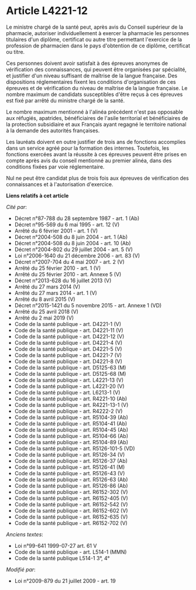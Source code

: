 # Article L4221-12

Le ministre chargé de la santé peut, après avis du Conseil supérieur de la pharmacie, autoriser individuellement à exercer la
pharmacie les personnes titulaires d'un diplôme, certificat ou autre titre permettant l'exercice de la profession de
pharmacien dans le pays d'obtention de ce diplôme, certificat ou titre.

Ces personnes doivent avoir satisfait à des épreuves anonymes de vérification des connaissances, qui peuvent être organisées
par spécialité, et justifier d'un niveau suffisant de maîtrise de la langue française. Des dispositions réglementaires fixent
les conditions d'organisation de ces épreuves et de vérification du niveau de maîtrise de la langue française. Le nombre
maximum de candidats susceptibles d'être reçus à ces épreuves est fixé par arrêté du ministre chargé de la santé.

Le nombre maximum mentionné à l'alinéa précédent n'est pas opposable aux réfugiés, apatrides, bénéficiaires de l'asile
territorial et bénéficiaires de la protection subsidiaire et aux Français ayant regagné le territoire national à la demande
des autorités françaises.

Les lauréats doivent en outre justifier de trois ans de fonctions accomplies dans un service agréé pour la formation des
internes. Toutefois, les fonctions exercées avant la réussite à ces épreuves peuvent être prises en compte après avis du
conseil mentionné au premier alinéa, dans des conditions fixées par voie réglementaire.

Nul ne peut être candidat plus de trois fois aux épreuves de vérification des connaissances et à l'autorisation d'exercice.

**Liens relatifs à cet article**

_Cité par_:

  - Décret n°87-788 du 28 septembre 1987 - art. 1 (Ab)
  - Décret n°95-569 du 6 mai 1995 - art. 12 (V)
  - Arrêté du 6 février 2001 - art. 1 (V)
  - Décret n°2004-508 du 8 juin 2004 - art. 1 (Ab)
  - Décret n°2004-508 du 8 juin 2004 - art. 10 (Ab)
  - Décret n°2004-802 du 29 juillet 2004 - art. 5 (V)
  - Loi n°2006-1640 du 21 décembre 2006 - art. 83 (V)
  - Décret n°2007-704 du 4 mai 2007 - art. 2 (V)
  - Arrêté du 25 février 2010 - art. 1 (V)
  - Arrêté du 25 février 2010 - art. Annexe 5 (V)
  - Décret n°2013-628 du 16 juillet 2013 (V)
  - Arrêté du 27 mars 2014 (V)
  - Arrêté du 27 mars 2014 - art. 1 (V)
  - Arrêté du 8 avril 2015 (V)
  - Décret n°2015-1421 du 5 novembre 2015 - art. Annexe 1 (VD)
  - Arrêté du 25 avril 2018 (V)
  - Arrêté du 2 mai 2019 (V)
  - Code de la santé publique - art. D4221-1 (V)
  - Code de la santé publique - art. D4221-11 (V)
  - Code de la santé publique - art. D4221-12 (V)
  - Code de la santé publique - art. D4221-4 (V)
  - Code de la santé publique - art. D4221-5 (V)
  - Code de la santé publique - art. D4221-7 (V)
  - Code de la santé publique - art. D4221-8 (V)
  - Code de la santé publique - art. D5125-63 (M)
  - Code de la santé publique - art. D5125-68 (M)
  - Code de la santé publique - art. L4221-13 (V)
  - Code de la santé publique - art. L4221-20 (V)
  - Code de la santé publique - art. L6213-1 (V)
  - Code de la santé publique - art. R4221-10 (Ab)
  - Code de la santé publique - art. R4221-13-1 (V)
  - Code de la santé publique - art. R4222-2 (V)
  - Code de la santé publique - art. R5104-39 (Ab)
  - Code de la santé publique - art. R5104-41 (Ab)
  - Code de la santé publique - art. R5104-45 (Ab)
  - Code de la santé publique - art. R5104-66 (Ab)
  - Code de la santé publique - art. R5104-89 (Ab)
  - Code de la santé publique - art. R5126-101-5 (VD)
  - Code de la santé publique - art. R5126-34 (V)
  - Code de la santé publique - art. R5126-37 (Ab)
  - Code de la santé publique - art. R5126-41 (M)
  - Code de la santé publique - art. R5126-43 (V)
  - Code de la santé publique - art. R5126-63 (Ab)
  - Code de la santé publique - art. R5126-86 (Ab)
  - Code de la santé publique - art. R6152-302 (V)
  - Code de la santé publique - art. R6152-405 (V)
  - Code de la santé publique - art. R6152-542 (V)
  - Code de la santé publique - art. R6152-602 (V)
  - Code de la santé publique - art. R6152-635 (V)
  - Code de la santé publique - art. R6152-702 (V)

_Anciens textes_:

  - Loi n°99-641 1999-07-27 art. 61 V
  - Code de la santé publique - art. L514-1 (MMN)
  - Code de la santé publique L514-1 3°, 4°

_Modifié par_:

  - Loi n°2009-879 du 21 juillet 2009 - art. 19
